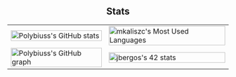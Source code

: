 <div align="center">
    <h2>Stats</h2>
    <table style="height: 100%; width: 100%;">
        <tr style="height: 50%;">
            <td style="vertical-align: stretch; height: 100%;">
                <img src="https://github-readme-stats.vercel.app/api?username=Polybiuss&hide_border=true&border_radius=15&show_icons=true&theme=tokyonight" alt="Polybiuss's GitHub stats" style="height: 100%; width: 100%; object-fit: cover;">
            </td>
            <td style="vertical-align: stretch; height: 100%;">
                <img width=100% height=195 src="https://github-readme-stats.vercel.app/api/top-langs/?username=Polybiuss&hide=html&hide_border=true&border_radius=8&layout=compact&langs_count=8&theme=tokyonight" alt="mkaliszc's Most Used Languages" style="height: 100%; width: 100%; object-fit: cover;">
            </td>
        </tr>
        <tr style="height: 50%;">
            <td style="vertical-align: stretch; height: 100%;">
                <img width=96% src="https://github-profile-summary-cards.vercel.app/api/cards/profile-details?username=Polybiuss&hide_border=true&border_radius=15&theme=tokyonight" alt="Polybiuss's GitHub graph" style="height: 100%; width: 100%; object-fit: cover;">
            </td>
            <td style="vertical-align: stretch; height: 100%;">
              <a href="https://profile.intra.42.fr/users/jbergos"><img src="https://badge.mediaplus.ma/colorfulwaves/jbergos?1337Badge=off&UM6P=off" alt="jbergos's 42 stats" style="height: 100%; width: 100%; object-fit: cover;"/>
              </a>
            </td>
        </tr>
    </table>
</div>


<div align="center">
    <h2>🛠 Technologies & Skills</h2>
    <div>
        <img src="https://cdn.jsdelivr.net/gh/devicons/devicon/icons/c/c-original.svg"
            alt="c" width="45" height="45" style="vertical-align:top; margin:4px; border:none;">
        <img src="https://cdn.jsdelivr.net/gh/devicons/devicon/icons/cplusplus/cplusplus-original.svg"
            alt="c++" width="45" height="45" style="vertical-align:top; margin:4px; border:none;">
        <img src="https://cdn.jsdelivr.net/gh/devicons/devicon/icons/mariadb/mariadb-original.svg"
            alt="mariadb" width="45" height="45" style="vertical-align:top; margin:4px; border:none;">
        <img src="https://cdn.jsdelivr.net/gh/devicons/devicon/icons/docker/docker-original.svg"
            alt="docker" width="45" height="45" style="vertical-align:top; margin:4px; border:none;">
        <img src="https://cdn.jsdelivr.net/gh/devicons/devicon/icons/typescript/typescript-original.svg"
            alt="typescript" width="45" height="45" style="vertical-align:top; margin:4px; border:none;">
        <img src="https://cdn.jsdelivr.net/gh/devicons/devicon/icons/nodejs/nodejs-original.svg"
            alt="nodejs" width="45" height="45" style="vertical-align:top; margin:4px; border:none;">
        <img src="https://cdn.jsdelivr.net/gh/devicons/devicon/icons/ubuntu/ubuntu-original.svg"
            alt="ubuntu" width="45" height="45" style="vertical-align:top; margin:4px; border:none;">
        <img src="https://cdn.jsdelivr.net/gh/devicons/devicon/icons/vscode/vscode-original.svg"
            alt="vscode" width="45" height="45" style="vertical-align:top; margin:4px; border:none;">
    </div>
</div>


<div align="center">
    <h2>Links</h2>
        <table style="height: 100%; width: 100%;">
            <a href="https://www.linkedin.com/in/jonathan-bergos/" target="_blank"><img src="https://img.shields.io/static/v1?message=LinkedIn&logo=linkedin&label=&color=0077B5&logoColor=white&labelColor=&style=for-the-badge" height="35"    alt="linkedin logo" /></a>
        </table>
</div>
